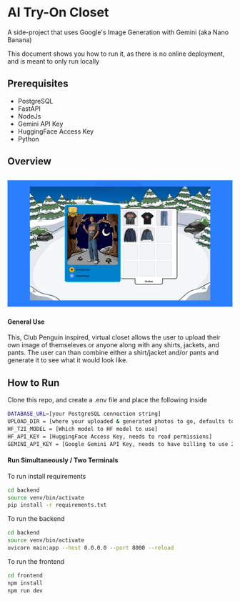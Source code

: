 # AI Try-On Closet

A side-project that uses Google's Image Generation with Gemini (aka Nano Banana)

This document shows you how to run it, as there is no online deployment, and is meant to only run locally

## Prerequisites
- PostgreSQL
- FastAPI
- NodeJs
- Gemini API Key
- HuggingFace Access Key
- Python

## Overview
![Image of AI Closet](https://github.com/sacostapliego/portfolio/blob/main/src/components/assets/projects/full/ai-closet-full.png?raw=true "AI Try-On Closet")
----
#### General Use
This, Club Penguin inspired, virtual closet allows the user to upload their own image of themseleves or anyone along with any shirts, jackets, and pants. The user can than combine either a shirt/jacket and/or pants and generate it to see what it would look like.
#### 

## How to Run
Clone this repo, and create a .env file and place the following inside
```bash
DATABASE_URL=[your PostgreSQL connection string]
UPLOAD_DIR = [where your uploaded & generated photos to go, defaults to "uploads"]
HF_T2I_MODEL = [Which model to HF model to use]
HF_API_KEY = [HuggingFace Access Key, needs to read permissions]
GEMINI_API_KEY = [Google Gemini API Key, needs to have billing to use 2.5 flash]
```

#### Run Simultaneously / Two Terminals

To run install requirements
```bash
cd backend
source venv/bin/activate
pip install -r requirements.txt
```

To run the backend
```bash
cd backend
source venv/bin/activate
uvicorn main:app --host 0.0.0.0 --port 8000 --reload
```

To run the frontend
```bash
cd frontend
npm install
npm run dev
```

